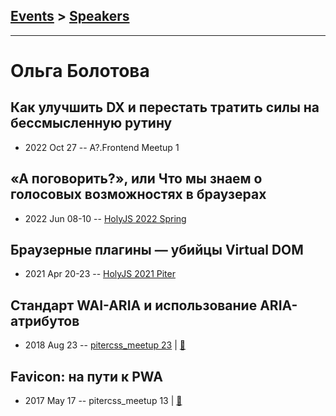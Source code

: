 ## [Events](../README.md) > [Speakers](../speakers.md)
---

# Ольга Болотова

## Как улучшить DX и перестать тратить силы на бессмысленную рутину
- 2022 Oct 27 -- A?.Frontend Meetup 1    
## «А поговорить?», или Что мы знаем о голосовых возможностях в браузерах
- 2022 Jun 08-10 -- [HolyJS 2022 Spring](https://youtu.be/Sn2qdl-ieZM)    
## Браузерные плагины — убийцы Virtual DOM
- 2021 Apr 20-23 -- [HolyJS 2021 Piter](https://youtu.be/rfbUqJrmXf0)    
## Стандарт WAI-ARIA и использование ARIA-атрибутов
- 2018 Aug 23 -- [pitercss_meetup 23](https://www.youtube.com/watch?v=zYrqF6xbdoE)  | [:notebook:](https://pitercss.ru/23/pres/wai-aria/)  
## Favicon: на пути к PWA
- 2017 May 17 -- pitercss_meetup 13  | [:notebook:](https://pitercss.ru/13/pres/favicon/)  
